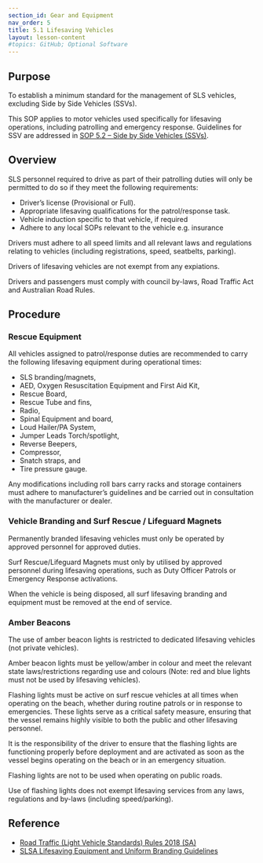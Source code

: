 ```yaml
---
section_id: Gear and Equipment
nav_order: 5
title: 5.1 Lifesaving Vehicles
layout: lesson-content
#topics: GitHub; Optional Software
---
```


## Purpose

To establish a minimum standard for the management of SLS vehicles, excluding Side by Side Vehicles (SSVs).

This SOP applies to motor vehicles used specifically for lifesaving operations, including patrolling and emergency response. Guidelines for SSV are addressed in [SOP 5.2 – Side by Side Vehicles (SSVs)](../5-gear-and-equipment/5.2-side-by-side-vehicles-ssvs.md).

## Overview

SLS personnel required to drive as part of their patrolling duties will only be permitted to do so if they meet the following requirements:

- Driver’s license (Provisional or Full).
- Appropriate lifesaving qualifications for the patrol/response task.
- Vehicle induction specific to that vehicle, if required
- Adhere to any local SOPs relevant to the vehicle e.g. insurance

Drivers must adhere to all speed limits and all relevant laws and regulations relating to vehicles (including registrations, speed, seatbelts, parking).

Drivers of lifesaving vehicles are not exempt from any expiations.

Drivers and passengers must comply with council by-laws, Road Traffic Act and Australian Road Rules.

## Procedure

### Rescue Equipment

All vehicles assigned to patrol/response duties are recommended to carry the following lifesaving equipment during operational times:

- SLS branding/magnets,
- AED, Oxygen Resuscitation Equipment and First Aid Kit,
- Rescue Board,
- Rescue Tube and fins,
- Radio,
- Spinal Equipment and board,
- Loud Hailer/PA System,
- Jumper Leads Torch/spotlight,
- Reverse Beepers,
- Compressor,
- Snatch straps, and
- Tire pressure gauge.

Any modifications including roll bars carry racks and storage containers must adhere to manufacturer’s guidelines and be carried out in consultation with the manufacturer or dealer.

### Vehicle Branding and Surf Rescue / Lifeguard Magnets

Permanently branded lifesaving vehicles must only be operated by approved personnel for approved duties.

Surf Rescue/Lifeguard Magnets must only by utilised by approved personnel during lifesaving operations, such as Duty Officer Patrols or Emergency Response activations.

When the vehicle is being disposed, all surf lifesaving branding and equipment must be removed at the end of service.

### Amber Beacons

The use of amber beacon lights is restricted to dedicated lifesaving vehicles (not private vehicles).

Amber beacon lights must be yellow/amber in colour and meet the relevant state laws/restrictions regarding use and colours (Note: red and blue lights must not be used by lifesaving vehicles).

Flashing lights must be active on surf rescue vehicles at all times when operating on the beach, whether during routine patrols or in response to emergencies. These lights serve as a critical safety measure, ensuring that the vessel remains highly visible to both the public and other lifesaving personnel.

It is the responsibility of the driver to ensure that the flashing lights are functioning properly before deployment and are activated as soon as the vessel begins operating on the beach or in an emergency situation.

Flashing lights are not to be used when operating on public roads.

Use of flashing lights does not exempt lifesaving services from any laws, regulations and by-laws (including speed/parking).

## Reference

- [Road Traffic (Light Vehicle Standards) Rules 2018 (SA)](https://www.legislation.sa.gov.au/__legislation/lz/c/r/road%20traffic%20%28light%20vehicle%20standards%29%20rules%202018/current/2018.5.auth.pdf)
- [SLSA Lifesaving Equipment and Uniform Branding Guidelines](https://members.sls.com.au/members/document_library/1/media/2526)